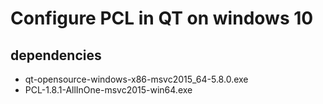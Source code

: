 # Configure PCL in QT on windows 10  
## dependencies
* qt-opensource-windows-x86-msvc2015_64-5.8.0.exe  
* PCL-1.8.1-AllInOne-msvc2015-win64.exe  
 
##   
